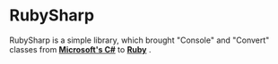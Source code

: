 # RubySharp
RubySharp is a simple library, which brought "Console" and "Convert" classes from **[Microsoft's C#](http://en.wikipedia.org/wiki/C_Sharp_%28programming_language%29)** to **[Ruby](http://ruby-lang.org)** . 
